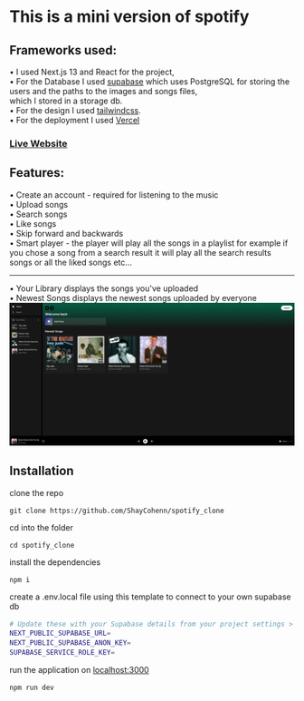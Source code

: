 # This is a mini version of spotify

## Frameworks used:
• I used Next.js 13 and React for the project,<br>
• For the Database I used <a href="https://supabase.com/">supabase</a> which uses PostgreSQL for storing the users and the paths to the images and songs files,<br>
which I stored in a storage db.<br>
• For the design I used <a href="https://tailwindcss.com/">tailwindcss</a>.<br>
• For the deployment I used <a href="https://vercel.com/">Vercel</a><br>
### <a href="https://spotify-clone-phi-rust.vercel.app/">Live Website</a><br>

## Features:
• Create an account - required for listening to the music <br>
• Upload songs<br>
• Search songs<br>
• Like songs<br>
• Skip forward and backwards<br>
• Smart player - the player will play all the songs in a playlist for example if you chose a song from a search result it will play all the search results songs or all the liked songs etc...<hr>
• Your Library displays the songs you've uploaded<br>
• Newest Songs displays the newest songs uploaded by everyone<br>
<img src="./screenshot.png" width="1200px">

## Installation 
clone the repo
```
git clone https://github.com/ShayCohenn/spotify_clone
```
cd into the folder
```
cd spotify_clone
```
install the dependencies
```
npm i
```
create a .env.local file using this template to connect to your own supabase db
```bash
# Update these with your Supabase details from your project settings > API
NEXT_PUBLIC_SUPABASE_URL= 
NEXT_PUBLIC_SUPABASE_ANON_KEY=
SUPABASE_SERVICE_ROLE_KEY=

```
run the application on <a href="http://localhost:3000">localhost:3000</a>
```
npm run dev
```